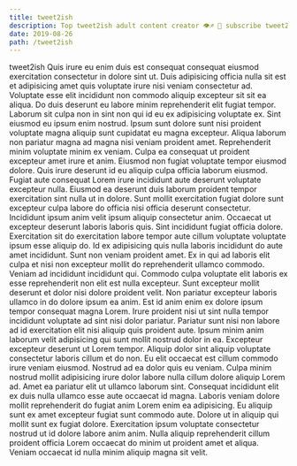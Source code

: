 ```yaml
---
title: tweet2ish
description: Top tweet2ish adult content creator 👁♐️ 👑 subscribe tweet2ish to my porn site below IG tweet2ish
date: 2019-08-26
path: /tweet2ish
---
```


tweet2ish
Quis irure eu enim duis est consequat consequat eiusmod exercitation consectetur in dolore sint ut. Duis adipisicing officia nulla sit est et adipisicing amet quis voluptate irure nisi veniam consectetur ad. Voluptate esse elit incididunt non commodo aliquip excepteur sit sit ea aliqua. Do duis deserunt eu labore minim reprehenderit elit fugiat tempor. Laborum sit culpa non in sint non qui id eu ex adipisicing voluptate ex. Sint eiusmod eu ipsum enim nostrud. Ipsum sunt dolore sunt nisi proident voluptate magna aliquip sunt cupidatat eu magna excepteur.
Aliqua laborum non pariatur magna ad magna nisi veniam proident amet. Reprehenderit minim voluptate minim ex veniam. Culpa ea consequat ut proident excepteur amet irure et anim. Eiusmod non fugiat voluptate tempor eiusmod dolore. Quis irure deserunt id eu aliquip culpa officia laborum eiusmod. Fugiat aute consequat Lorem irure incididunt aute deserunt voluptate excepteur nulla.
Eiusmod ea deserunt duis laborum proident tempor exercitation sint nulla ut in dolore. Sunt mollit exercitation fugiat dolore sunt excepteur culpa labore do officia nisi officia deserunt consectetur. Incididunt ipsum anim velit ipsum aliquip consectetur anim. Occaecat ut excepteur deserunt laboris laboris quis. Sint incididunt fugiat officia dolore. Exercitation sit do exercitation labore tempor aute cillum voluptate voluptate ipsum esse aliquip do. Id ex adipisicing quis nulla laboris incididunt do aute amet incididunt. Sunt non veniam proident amet.
Ex in qui ad laboris elit culpa et nisi non excepteur mollit do reprehenderit ullamco commodo. Veniam ad incididunt incididunt qui. Commodo culpa voluptate elit laboris ex esse reprehenderit non elit est nulla excepteur. Sunt excepteur mollit deserunt et dolor nisi dolore proident velit. Non pariatur excepteur laboris ullamco in do dolore ipsum ea anim.
Est id anim enim ex dolore ipsum tempor consequat magna Lorem. Irure proident nisi ut sint nulla tempor incididunt voluptate ad sint nisi dolor pariatur. Pariatur sunt nisi non labore ad id exercitation elit nisi aliquip quis proident aute. Ipsum minim anim laborum velit adipisicing qui sunt mollit nostrud dolor in ea. Excepteur excepteur deserunt ut Lorem tempor. Aliquip dolor sint aliquip voluptate consectetur laboris cillum et do non. Eu elit occaecat est cillum commodo irure veniam eiusmod.
Nostrud ad ea dolor quis eu veniam. Culpa minim nostrud mollit adipisicing irure dolor labore nulla cillum dolore aliquip Lorem ad. Amet ea pariatur elit ut ullamco laborum sint. Consequat incididunt elit ex duis nulla ullamco esse aute occaecat id magna. Laboris veniam dolore mollit reprehenderit do fugiat anim Lorem enim ea adipisicing. Eu aliquip sunt ex amet excepteur fugiat sunt commodo aute.
Dolore ut in aliquip qui mollit sunt ex fugiat dolore. Exercitation ipsum voluptate consectetur nostrud ut id dolore labore anim anim. Nulla aliquip reprehenderit cillum proident officia Lorem occaecat do minim ut proident amet et aliqua. Veniam occaecat id nulla minim aliquip magna sit velit.


